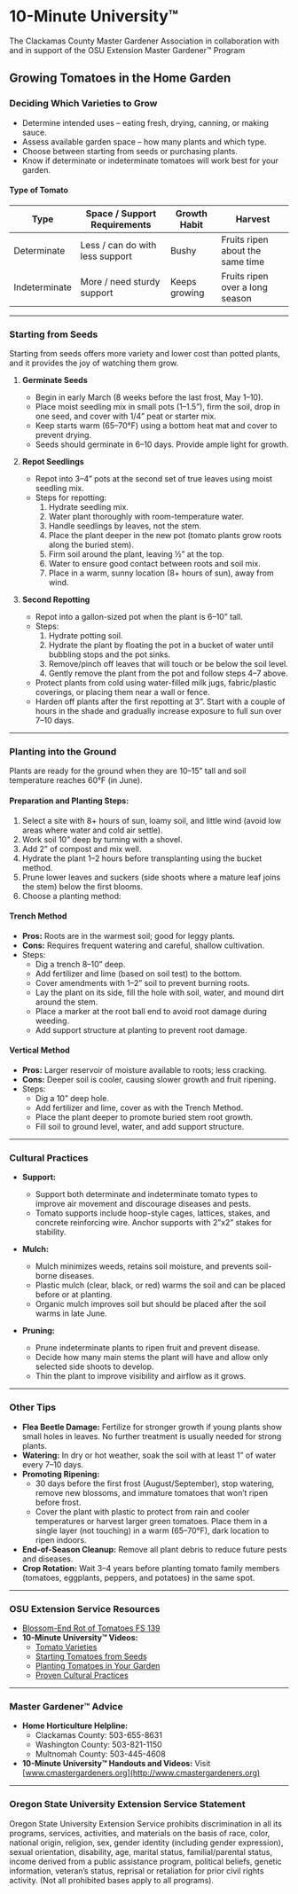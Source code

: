 # 10-Minute University™  
The Clackamas County Master Gardener Association in collaboration with and in support of the OSU Extension Master Gardener™ Program  

## Growing Tomatoes in the Home Garden  

### Deciding Which Varieties to Grow  
- Determine intended uses – eating fresh, drying, canning, or making sauce.  
- Assess available garden space – how many plants and which type.  
- Choose between starting from seeds or purchasing plants.  
- Know if determinate or indeterminate tomatoes will work best for your garden.  

#### Type of Tomato  
| Type         | Space / Support Requirements | Growth Habit          | Harvest                          |
|--------------|-------------------------------|-----------------------|----------------------------------|
| Determinate  | Less / can do with less support | Bushy                | Fruits ripen about the same time |
| Indeterminate| More / need sturdy support    | Keeps growing         | Fruits ripen over a long season |

---

### Starting from Seeds  
Starting from seeds offers more variety and lower cost than potted plants, and it provides the joy of watching them grow.  

1. **Germinate Seeds**  
   - Begin in early March (8 weeks before the last frost, May 1–10).  
   - Place moist seedling mix in small pots (1–1.5”), firm the soil, drop in one seed, and cover with 1/4” peat or starter mix.  
   - Keep starts warm (65–70°F) using a bottom heat mat and cover to prevent drying.  
   - Seeds should germinate in 6–10 days. Provide ample light for growth.  

2. **Repot Seedlings**  
   - Repot into 3–4” pots at the second set of true leaves using moist seedling mix.  
   - Steps for repotting:  
     1. Hydrate seedling mix.  
     2. Water plant thoroughly with room-temperature water.  
     3. Handle seedlings by leaves, not the stem.  
     4. Place the plant deeper in the new pot (tomato plants grow roots along the buried stem).  
     5. Firm soil around the plant, leaving ½” at the top.  
     6. Water to ensure good contact between roots and soil mix.  
     7. Place in a warm, sunny location (8+ hours of sun), away from wind.  

3. **Second Repotting**  
   - Repot into a gallon-sized pot when the plant is 6–10” tall.  
   - Steps:  
     1. Hydrate potting soil.  
     2. Hydrate the plant by floating the pot in a bucket of water until bubbling stops and the pot sinks.  
     3. Remove/pinch off leaves that will touch or be below the soil level.  
     4. Gently remove the plant from the pot and follow steps 4–7 above.  
   - Protect plants from cold using water-filled milk jugs, fabric/plastic coverings, or placing them near a wall or fence.  
   - Harden off plants after the first repotting at 3”. Start with a couple of hours in the shade and gradually increase exposure to full sun over 7–10 days.  

---

### Planting into the Ground  
Plants are ready for the ground when they are 10–15” tall and soil temperature reaches 60°F (in June).  

#### Preparation and Planting Steps:  
1. Select a site with 8+ hours of sun, loamy soil, and little wind (avoid low areas where water and cold air settle).  
2. Work soil 10” deep by turning with a shovel.  
3. Add 2” of compost and mix well.  
4. Hydrate the plant 1–2 hours before transplanting using the bucket method.  
5. Prune lower leaves and suckers (side shoots where a mature leaf joins the stem) below the first blooms.  
6. Choose a planting method:  

#### Trench Method  
- **Pros:** Roots are in the warmest soil; good for leggy plants.  
- **Cons:** Requires frequent watering and careful, shallow cultivation.  
- Steps:  
  - Dig a trench 8–10” deep.  
  - Add fertilizer and lime (based on soil test) to the bottom.  
  - Cover amendments with 1–2” soil to prevent burning roots.  
  - Lay the plant on its side, fill the hole with soil, water, and mound dirt around the stem.  
  - Place a marker at the root ball end to avoid root damage during weeding.  
  - Add support structure at planting to prevent root damage.  

#### Vertical Method  
- **Pros:** Larger reservoir of moisture available to roots; less cracking.  
- **Cons:** Deeper soil is cooler, causing slower growth and fruit ripening.  
- Steps:  
  - Dig a 10” deep hole.  
  - Add fertilizer and lime, cover as with the Trench Method.  
  - Place the plant deeper to promote buried stem root growth.  
  - Fill soil to ground level, water, and add support structure.  

---

### Cultural Practices  
- **Support:**  
  - Support both determinate and indeterminate tomato types to improve air movement and discourage diseases and pests.  
  - Tomato supports include hoop-style cages, lattices, stakes, and concrete reinforcing wire. Anchor supports with 2”x2” stakes for stability.  

- **Mulch:**  
  - Mulch minimizes weeds, retains soil moisture, and prevents soil-borne diseases.  
  - Plastic mulch (clear, black, or red) warms the soil and can be placed before or at planting.  
  - Organic mulch improves soil but should be placed after the soil warms in late June.  

- **Pruning:**  
  - Prune indeterminate plants to ripen fruit and prevent disease.  
  - Decide how many main stems the plant will have and allow only selected side shoots to develop.  
  - Thin the plant to improve visibility and airflow as it grows.  

---

### Other Tips  
- **Flea Beetle Damage:** Fertilize for stronger growth if young plants show small holes in leaves. No further treatment is usually needed for strong plants.  
- **Watering:** In dry or hot weather, soak the soil with at least 1” of water every 7–10 days.  
- **Promoting Ripening:**  
  - 30 days before the first frost (August/September), stop watering, remove new blossoms, and immature tomatoes that won’t ripen before frost.  
  - Cover the plant with plastic to protect from rain and cooler temperatures or harvest larger green tomatoes. Place them in a single layer (not touching) in a warm (65–70°F), dark location to ripen indoors.  
- **End-of-Season Cleanup:** Remove all plant debris to reduce future pests and diseases.  
- **Crop Rotation:** Wait 3–4 years before planting tomato family members (tomatoes, eggplants, peppers, and potatoes) in the same spot.  

---

### OSU Extension Service Resources  
- [Blossom-End Rot of Tomatoes FS 139](http://catalog.extension.oregonstate.edu/)  
- **10-Minute University™ Videos:**  
  - [Tomato Varieties](https://www.youtube.com/watch?v=K0Sl3YWDazo)  
  - [Starting Tomatoes from Seeds](https://www.youtube.com/watch?v=Zs0lZNMIuzA)  
  - [Planting Tomatoes in Your Garden](https://www.youtube.com/watch?v=Pucpx5fuKdk)  
  - [Proven Cultural Practices](https://www.youtube.com/watch?v=lpVBg-e_1vE)  

---

### Master Gardener™ Advice  
- **Home Horticulture Helpline:**  
  - Clackamas County: 503-655-8631  
  - Washington County: 503-821-1150  
  - Multnomah County: 503-445-4608  
- **10-Minute University™ Handouts and Videos:** Visit [www.cmastergardeners.org](http://www.cmastergardeners.org)  

---

### Oregon State University Extension Service Statement  
Oregon State University Extension Service prohibits discrimination in all its programs, services, activities, and materials on the basis of race, color, national origin, religion, sex, gender identity (including gender expression), sexual orientation, disability, age, marital status, familial/parental status, income derived from a public assistance program, political beliefs, genetic information, veteran’s status, reprisal or retaliation for prior civil rights activity. (Not all prohibited bases apply to all programs).